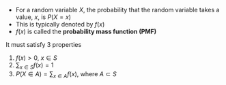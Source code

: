 - For a random variable $X$, the probability that the random variable takes a value, $x$, is $P(X=x)$
- This is typically denoted by $f(x)$
- $f(x)$ is called the **probability mass function (PMF)**

It must satisfy 3 properties
1. $f(x)>0$, $x\in S$
2. $\sum_{x\in S}f(x)=1$
3. $P(X\in A)=\sum_{x\in A}f(x)$, where $A \subset S$

